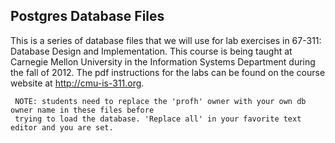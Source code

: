 Postgres Database Files
------------
This is a series of database files that we will use for lab exercises in 67-311: Database Design and Implementation.  This course is being taught at Carnegie Mellon University in the Information Systems Department during the fall of 2012.  The pdf instructions for the labs can be found on the course website at http://cmu-is-311.org.  

```  
 NOTE: students need to replace the 'profh' owner with your own db owner name in these files before 
 trying to load the database. 'Replace all' in your favorite text editor and you are set. 
```
